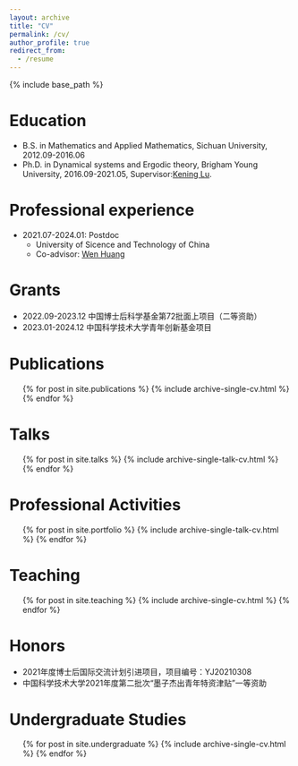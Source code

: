 ```yaml
---
layout: archive
title: "CV"
permalink: /cv/
author_profile: true
redirect_from:
  - /resume
---
```


{% include base_path %}

Education
======
* B.S. in Mathematics and Applied  Mathematics, Sichuan University, 2012.09-2016.06
* Ph.D. in Dynamical systems and Ergodic theory, Brigham Young University, 2016.09-2021.05, Supervisor:[Kening Lu](https://scholar.google.com/citations?user=XznHazIAAAAJ&hl=en).

Professional experience
======
* 2021.07-2024.01: Postdoc
  * University of Sicence and Technology of China
  * Co-advisor: [Wen Huang](https://faculty.ustc.edu.cn/huangwen1/zh_CN/index/254377/list/index.htm)

  
Grants
======
* 2022.09-2023.12 中国博士后科学基金第72批面上项目（二等资助）
* 2023.01-2024.12 中国科学技术大学青年创新基金项目

Publications
======
  <ul>{% for post in site.publications %}
    {% include archive-single-cv.html %}
  {% endfor %}</ul>
  
Talks
======
  <ul>{% for post in site.talks %}
    {% include archive-single-talk-cv.html %}
  {% endfor %}</ul>

Professional Activities
======
  <ul>{% for post in site.portfolio %}
    {% include archive-single-talk-cv.html %}
  {% endfor %}</ul>
  
Teaching
======
  <ul>{% for post in site.teaching %}
    {% include archive-single-cv.html %}
  {% endfor %}</ul>
  
Honors
======
* 2021年度博士后国际交流计划引进项目，项目编号：YJ20210308
* 中国科学技术大学2021年度第二批次“墨子杰出青年特资津贴”一等资助

Undergraduate Studies
======
  <ul>{% for post in site.undergraduate %}
    {% include archive-single-cv.html %}
  {% endfor %}</ul>
